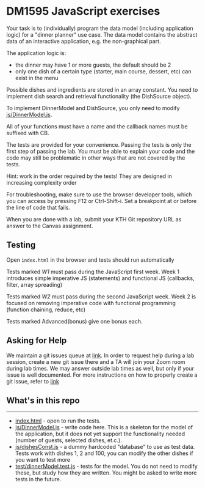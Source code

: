 # DM1595 JavaScript exercises

Your task is to (individually) program the data model (including application logic) for a "dinner planner" use case. The data model contains the abstract data of an interactive application, e.g. the non-graphical part.

The application logic is:
- the dinner may have 1 or more guests, the default should be 2
- only one dish of a certain type (starter, main course, dessert, etc) can exist in the menu

Possible dishes and ingredients are stored in an array constant. You need to implement dish search and retrieval functionality (the DishSource object).

To implement DinnerModel and DishSource, you only need to modify [js/DinnerModel.js](/js/DinnerModel.js). 

All of your functions must have a name and the callback names must be suffixed with CB. 

The tests are provided for your convenience. Passing the tests is only the first step of passing the lab. You must be able to explain your code and the code may still be problematic in other ways that are not covered by the tests. 

Hint: work in the order required by the tests! They are designed in increasing complexity order

For troubleshooting, make sure to use the browser developer tools, which you can access by pressing F12 or Ctrl-Shift-i. Set a breakpoint at or before the line of code that fails.

When you are done with a lab, submit your KTH Git repository URL as answer to the Canvas assignment.

## Testing

Open `index.html` in the browser and tests should run automatically

Tests marked *W1* must pass during the JavaScript first week. Week 1 introduces simple imperative JS (statements) and functional JS (callbacks, filter, array spreading)

Tests marked *W2* must pass during the second JavaScript week. Week 2 is focused on removing imperative code with functional programming (function chaining, reduce, etc)

Tests marked Advanced(bonus) give one bonus each.

## Asking for Help

We maintain a git issues queue at [link](https://gits-15.sys.kth.se/iprog/js-issues/issues). In order to request help during a lab session, create a new git issue there and a TA will join your Zoom room during lab times. We may answer outside lab times as well, but only if your issue is well documented. For more instructions on how to properly create a git issue, refer to [link](https://gits-15.sys.kth.se/iprog/js-issues)

## What's in this repo
-----

* [index.html](/index.html) - open to run the tests. 
* [js/DinnerModel.js](/js/DinnerModel.js) - write code here. This is a skeleton for the model of the application, but it does not yet support the functionality needed (number of guests, selected dishes, et.c.).
* [js/dishesConst.js](/js/dishesConst.js) - a dummy hardcoded "database" to use as test data. Tests work with dishes 1, 2 and 100, you can modify the other dishes if you want to test more
* [test/dinnerModel.test.js](/test/dinnerModel.test.js) - tests for the model. You do not need to modify these, but study how they are written. You might be asked to write more tests in the future. 

